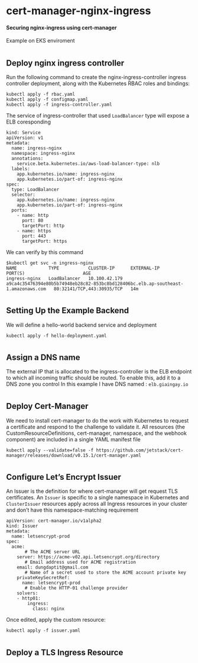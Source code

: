 # cert-manager-nginx-ingress
#### Securing nginx-ingress using cert-manager 
Example on EKS enviroment
#
## Deploy nginx ingress controller
Run the following command to create the nginx-ingress-controller ingress controller deployment, along with the Kubernetes RBAC roles and bindings:
```hcl
kubectl apply -f rbac.yaml
kubectl apply -f configmap.yaml
kubectl apply -f ingress-controller.yaml
```

The service of ingress-controller that used `LoadBalancer` type will expose a ELB coresponding 

```hcl
kind: Service
apiVersion: v1
metadata:
  name: ingress-nginx
  namespace: ingress-nginx
  annotations:
    service.beta.kubernetes.io/aws-load-balancer-type: nlb
  labels:
    app.kubernetes.io/name: ingress-nginx
    app.kubernetes.io/part-of: ingress-nginx
spec:
  type: LoadBalancer
  selector:
    app.kubernetes.io/name: ingress-nginx
    app.kubernetes.io/part-of: ingress-nginx
  ports:
    - name: http
      port: 80
      targetPort: http
    - name: https
      port: 443
      targetPort: https
```
We can verify by this command
```hcl
$kubectl get svc -n ingress-nginx
NAME            TYPE           CLUSTER-IP      EXTERNAL-IP                                                                          PORT(S)                      AGE
ingress-nginx   LoadBalancer   10.100.42.179   a9ca4c35476394e80b5b74948eb28c82-853bc8bd128406bc.elb.ap-southeast-1.amazonaws.com   80:32141/TCP,443:30935/TCP   14m
```
#

## Setting Up the Example Backend
We will define a hello-world backend service and deployment
```hcl
kubectl apply -f hello-deployment.yaml
```
#
## Assign a DNS name 
The external IP that is allocated to the ingress-controller is the ELB endpoint to which all incoming traffic should be routed. To enable this, add it to a DNS zone you control
In this example I have DNS named : `elb.giaingay.io`
#
## Deploy Cert-Manager
We need to install cert-manager to do the work with Kubernetes to request a certificate and respond to the challenge to validate it.
All resources (the CustomResourceDefinitions, cert-manager, namespace, and the webhook component) are included in a single YAML manifest file
```hcl
kubectl apply --validate=false -f https://github.com/jetstack/cert-manager/releases/download/v0.15.1/cert-manager.yaml
```
#
## Configure Let’s Encrypt Issuer
An Issuer is the definition for where cert-manager will get request TLS certificates. An `Issuer` is specific to a single namespace in Kubernetes and `ClusterIssuer` resources apply across all Ingress resources in your cluster and don’t have this namespace-matching requirement

```hcl
apiVersion: cert-manager.io/v1alpha2
kind: Issuer
metadata:
  name: letsencrypt-prod
spec:
  acme:
       # The ACME server URL
    server: https://acme-v02.api.letsencrypt.org/directory
       # Email address used for ACME registration
    email: dungdaptit@gmail.com
       # Name of a secret used to store the ACME account private key
    privateKeySecretRef:
      name: letsencrypt-prod
       # Enable the HTTP-01 challenge provider
    solvers:
    - http01:
        ingress:
          class: nginx
```

Once edited, apply the custom resource:
```hcl
kubectl apply -f issuer.yaml
```

#
## Deploy a TLS Ingress Resource 

